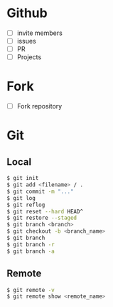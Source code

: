 # Github

- [ ] invite members
- [ ] issues
- [ ] PR
- [ ] Projects

# Fork

- [ ] Fork repository

# Git

## Local
``` bash
$ git init
$ git add <filename> / .
$ git commit -m "..."
$ git log
$ git reflog
$ git reset --hard HEAD^
$ git restore --staged
$ git branch <branch>
$ git checkout -b <branch_name>
$ git branch
$ git branch -r
$ git branch -a
```
## Remote
```bash
$ git remote -v
$ git remote show <remote_name>
```
